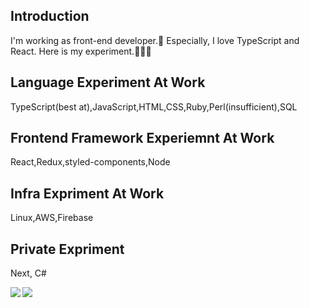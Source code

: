 ## Introduction

I'm working as front-end developer.🙂
Especially, I love TypeScript and React.
Here is my experiment.🐥🐥🐥

## Language Experiment At Work

TypeScript(best at),JavaScript,HTML,CSS,Ruby,Perl(insufficient),SQL

## Frontend Framework Experiemnt At Work

React,Redux,styled-components,Node

## Infra Expriment At Work

Linux,AWS,Firebase

## Private Expriment

Next, C#

<a href="https://github.com/Bookman0001">
  <img align="left" src="https://github-readme-stats.vercel.app/api?username=Bookman0001&count_private=true&show_icons=true" />
</a>
<a href="https://github.com/Bookman0001">
  <img align="left" src="https://github-readme-stats.vercel.app/api/top-langs/?username=Bookman0001" />
</a>

